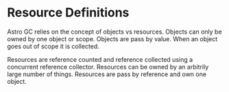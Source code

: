 # Resource Definitions

Astro GC relies on the concept of objects vs resources. Objects can only be owned by one object or scope. Objects are pass by value. When an object goes out of scope it is collected.

Resources are reference counted and reference collected using a concurrent reference collector. Resources can be owned by an arbitrily large number of things. Resources are pass by reference and own one object.

